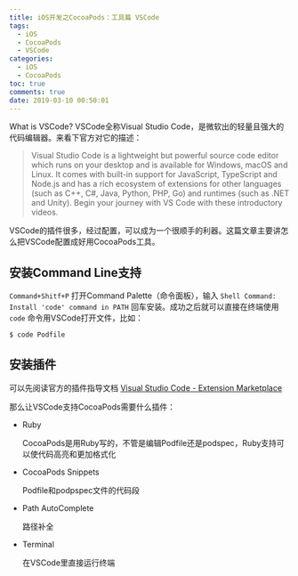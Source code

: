 ```yaml
---
title: iOS开发之CocoaPods：工具篇 VSCode
tags:
  - iOS
  - CocoaPods
  - VSCode
categories:
  - iOS
  - CocoaPods
toc: true
comments: true
date: 2019-03-10 00:50:01
---
```


What is VSCode? VSCode全称Visual Studio Code，是微软出的轻量且强大的代码编辑器。来看下官方对它的描述：

> Visual Studio Code is a lightweight but powerful source code editor which runs on your desktop and is available for Windows, macOS and Linux. It comes with built-in support for JavaScript, TypeScript and Node.js and has a rich ecosystem of extensions for other languages (such as C++, C#, Java, Python, PHP, Go) and runtimes (such as .NET and Unity). Begin your journey with VS Code with these introductory videos.

VSCode的插件很多，经过配置，可以成为一个很顺手的利器。这篇文章主要讲怎么把VSCode配置成好用CocoaPods工具。

## 安装Command Line支持

`Command+Shitf+P` 打开Command Palette（命令面板），输入 `Shell Command: Install 'code' command in PATH` 回车安装。成功之后就可以直接在终端使用 `code` 命令用VSCode打开文件，比如：

```bash
$ code Podfile
```

## 安装插件

可以先阅读官方的插件指导文档 [Visual Studio Code - Extension Marketplace](https://code.visualstudio.com/docs/editor/extension-gallery)

那么让VSCode支持CocoaPods需要什么插件：

- Ruby
  
  CocoaPods是用Ruby写的，不管是编辑Podfile还是podspec，Ruby支持可以使代码高亮和更加格式化

- CocoaPods Snippets

  Podfile和podpspec文件的代码段

- Path AutoComplete

  路径补全

- Terminal

  在VSCode里直接运行终端

